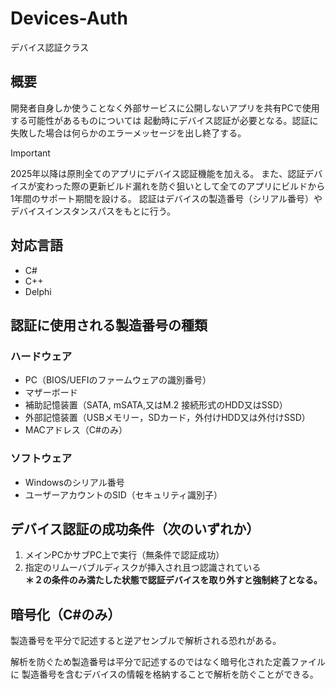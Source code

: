 # Devices-Auth
デバイス認証クラス

## 概要
開発者自身しか使うことなく外部サービスに公開しないアプリを共有PCで使用する可能性があるものについては
起動時にデバイス認証が必要となる。認証に失敗した場合は何らかのエラーメッセージを出し終了する。

> [!IMPORTANT]
> 2025年以降は原則全てのアプリにデバイス認証機能を加える。
> また、認証デバイスが変わった際の更新ビルド漏れを防ぐ狙いとして全てのアプリにビルドから1年間のサポート期間を設ける。
> 認証はデバイスの製造番号（シリアル番号）やデバイスインスタンスパスをもとに行う。

## 対応言語
* C#
* C++
* Delphi

## 認証に使用される製造番号の種類
### ハードウェア
* PC（BIOS/UEFIのファームウェアの識別番号）
* マザーボード
* 補助記憶装置（SATA, mSATA,又はM.2 接続形式のHDD又はSSD）
* 外部記憶装置（USBメモリー，SDカード，外付けHDD又は外付けSSD）
* MACアドレス（C#のみ）

### ソフトウェア
* Windowsのシリアル番号
* ユーザーアカウントのSID（セキュリティ識別子）

## デバイス認証の成功条件（次のいずれか）
1. メインPCかサブPC上で実行（無条件で認証成功）
2. 指定のリムーバブルディスクが挿入され且つ認識されている  
**＊２の条件のみ満たした状態で認証デバイスを取り外すと強制終了となる。**


## 暗号化（C#のみ）
製造番号を平分で記述すると逆アセンブルで解析される恐れがある。

解析を防ぐため製造番号は平分で記述するのではなく暗号化された定義ファイルに
製造番号を含むデバイスの情報を格納することで解析を防ぐことができる。
